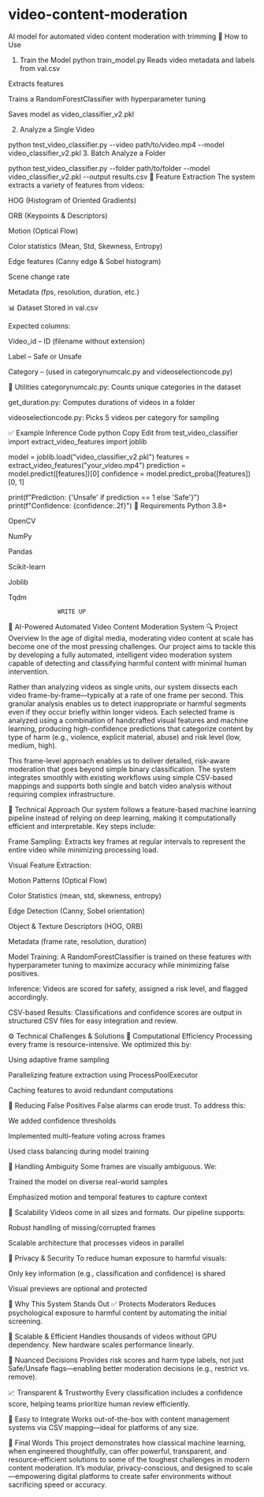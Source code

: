 # video-content-moderation
AI model for automated video content moderation with trimming
🚀 How to Use
1. Train the Model
python train_model.py
Reads video metadata and labels from val.csv

Extracts features

Trains a RandomForestClassifier with hyperparameter tuning

Saves model as video_classifier_v2.pkl

2. Analyze a Single Video

python test_video_classifier.py --video path/to/video.mp4 --model video_classifier_v2.pkl
3. Batch Analyze a Folder

python test_video_classifier.py --folder path/to/folder --model video_classifier_v2.pkl --output results.csv
🧠 Feature Extraction
The system extracts a variety of features from videos:

HOG (Histogram of Oriented Gradients)

ORB (Keypoints & Descriptors)

Motion (Optical Flow)

Color statistics (Mean, Std, Skewness, Entropy)

Edge features (Canny edge & Sobel histogram)

Scene change rate

Metadata (fps, resolution, duration, etc.)

📊 Dataset
Stored in val.csv

Expected columns:

Video_id – ID (filename without extension)

Label – Safe or Unsafe

Category – (used in categorynumcalc.py and videoselectioncode.py)

📌 Utilities
categorynumcalc.py: Counts unique categories in the dataset

get_duration.py: Computes durations of videos in a folder

videoselectioncode.py: Picks 5 videos per category for sampling

✅ Example Inference Code
python
Copy
Edit
from test_video_classifier import extract_video_features
import joblib

model = joblib.load("video_classifier_v2.pkl")
features = extract_video_features("your_video.mp4")
prediction = model.predict([features])[0]
confidence = model.predict_proba([features])[0, 1]

print(f"Prediction: {'Unsafe' if prediction == 1 else 'Safe'}")
print(f"Confidence: {confidence:.2f}")
📌 Requirements
Python 3.8+

OpenCV

NumPy

Pandas

Scikit-learn

Joblib

Tqdm

                  WRITE UP 


🎯 AI-Powered Automated Video Content Moderation System
🔍 Project Overview
In the age of digital media, moderating video content at scale has become one of the most pressing challenges. Our project aims to tackle this by developing a fully automated, intelligent video moderation system capable of detecting and classifying harmful content with minimal human intervention.

Rather than analyzing videos as single units, our system dissects each video frame-by-frame—typically at a rate of one frame per second. This granular analysis enables us to detect inappropriate or harmful segments even if they occur briefly within longer videos. Each selected frame is analyzed using a combination of handcrafted visual features and machine learning, producing high-confidence predictions that categorize content by type of harm (e.g., violence, explicit material, abuse) and risk level (low, medium, high).

This frame-level approach enables us to deliver detailed, risk-aware moderation that goes beyond simple binary classification. The system integrates smoothly with existing workflows using simple CSV-based mappings and supports both single and batch video analysis without requiring complex infrastructure.

🧠 Technical Approach
Our system follows a feature-based machine learning pipeline instead of relying on deep learning, making it computationally efficient and interpretable. Key steps include:

Frame Sampling: Extracts key frames at regular intervals to represent the entire video while minimizing processing load.

Visual Feature Extraction:

Motion Patterns (Optical Flow)

Color Statistics (mean, std, skewness, entropy)

Edge Detection (Canny, Sobel orientation)

Object & Texture Descriptors (HOG, ORB)

Metadata (frame rate, resolution, duration)

Model Training: A RandomForestClassifier is trained on these features with hyperparameter tuning to maximize accuracy while minimizing false positives.

Inference: Videos are scored for safety, assigned a risk level, and flagged accordingly.

CSV-based Results: Classifications and confidence scores are output in structured CSV files for easy integration and review.

⚙️ Technical Challenges & Solutions
🔄 Computational Efficiency
Processing every frame is resource-intensive. We optimized this by:

Using adaptive frame sampling

Parallelizing feature extraction using ProcessPoolExecutor

Caching features to avoid redundant computations

🎯 Reducing False Positives
False alarms can erode trust. To address this:

We added confidence thresholds

Implemented multi-feature voting across frames

Used class balancing during model training

🤔 Handling Ambiguity
Some frames are visually ambiguous. We:

Trained the model on diverse real-world samples

Emphasized motion and temporal features to capture context

📏 Scalability
Videos come in all sizes and formats. Our pipeline supports:

Robust handling of missing/corrupted frames

Scalable architecture that processes videos in parallel

🔐 Privacy & Security
To reduce human exposure to harmful visuals:

Only key information (e.g., classification and confidence) is shared

Visual previews are optional and protected

🌟 Why This System Stands Out
✅ Protects Moderators
Reduces psychological exposure to harmful content by automating the initial screening.

🚀 Scalable & Efficient
Handles thousands of videos without GPU dependency. New hardware scales performance linearly.

🎯 Nuanced Decisions
Provides risk scores and harm type labels, not just Safe/Unsafe flags—enabling better moderation decisions (e.g., restrict vs. remove).

📈 Transparent & Trustworthy
Every classification includes a confidence score, helping teams prioritize human review efficiently.

🔧 Easy to Integrate
Works out-of-the-box with content management systems via CSV mapping—ideal for platforms of any size.

🧩 Final Words
This project demonstrates how classical machine learning, when engineered thoughtfully, can offer powerful, transparent, and resource-efficient solutions to some of the toughest challenges in modern content moderation. It’s modular, privacy-conscious, and designed to scale—empowering digital platforms to create safer environments without sacrificing speed or accuracy.

